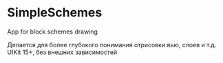 # SimpleSchemes
App for block schemes drawing

Делается для более глубокого понимания отрисовки вью, слоев и т.д.
UIKit 15+, без внешних зависимостей
